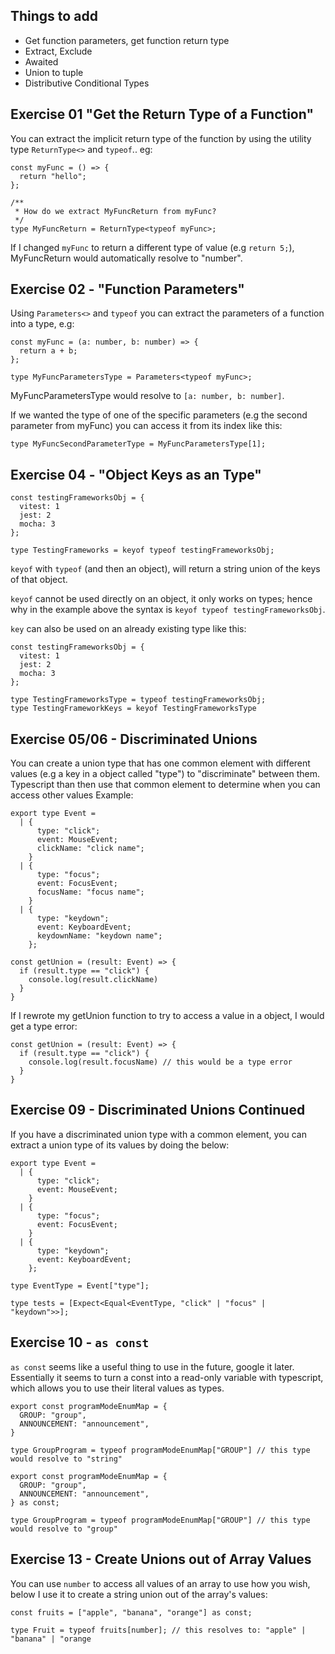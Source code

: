 ## Things to add

- Get function parameters, get function return type
- Extract, Exclude
- Awaited
- Union to tuple
- Distributive Conditional Types

## Exercise 01 "Get the Return Type of a Function"

You can extract the implicit return type of the function by using the utility type `ReturnType<>` and `typeof`.. eg:

```
const myFunc = () => {
  return "hello";
};

/**
 * How do we extract MyFuncReturn from myFunc?
 */
type MyFuncReturn = ReturnType<typeof myFunc>;
```

If I changed `myFunc` to return a different type of value (e.g `return 5;`), MyFuncReturn would automatically resolve to "number".

## Exercise 02 - "Function Parameters"

Using `Parameters<>` and `typeof` you can extract the parameters of a function into a type, e.g:

```
const myFunc = (a: number, b: number) => {
  return a + b;
};

type MyFuncParametersType = Parameters<typeof myFunc>;

```

MyFuncParametersType would resolve to `[a: number, b: number]`.

If we wanted the type of one of the specific parameters (e.g the second parameter from myFunc) you can access it from its index like this:

```
type MyFuncSecondParameterType = MyFuncParametersType[1];
```

## Exercise 04 - "Object Keys as an Type"

```
const testingFrameworksObj = {
  vitest: 1
  jest: 2
  mocha: 3
};

type TestingFrameworks = keyof typeof testingFrameworksObj;
```

`keyof` with `typeof` (and then an object), will return a string union of the keys of that object.

`keyof` cannot be used directly on an object, it only works on types; hence why in the example above the syntax is `keyof typeof testingFrameworksObj`.

`key` can also be used on an already existing type like this:

```
const testingFrameworksObj = {
  vitest: 1
  jest: 2
  mocha: 3
};

type TestingFrameworksType = typeof testingFrameworksObj;
type TestingFrameworkKeys = keyof TestingFrameworksType
```

## Exercise 05/06 - Discriminated Unions

You can create a union type that has one common element with different values (e.g a key in a object called "type") to "discriminate" between them.
Typescript than then use that common element to determine when you can access other values
Example:

```
export type Event =
  | {
      type: "click";
      event: MouseEvent;
      clickName: "click name";
    }
  | {
      type: "focus";
      event: FocusEvent;
      focusName: "focus name";
    }
  | {
      type: "keydown";
      event: KeyboardEvent;
      keydownName: "keydown name";
    };

const getUnion = (result: Event) => {
  if (result.type == "click") {
    console.log(result.clickName)
  }
}
```

If I rewrote my getUnion function to try to access a value in a object, I would get a type error:

```
const getUnion = (result: Event) => {
  if (result.type == "click") {
    console.log(result.focusName) // this would be a type error
  }
}
```

## Exercise 09 - Discriminated Unions Continued

If you have a discriminated union type with a common element, you can extract a union type of its values by doing the below:

```
export type Event =
  | {
      type: "click";
      event: MouseEvent;
    }
  | {
      type: "focus";
      event: FocusEvent;
    }
  | {
      type: "keydown";
      event: KeyboardEvent;
    };

type EventType = Event["type"];

type tests = [Expect<Equal<EventType, "click" | "focus" | "keydown">>];
```

## Exercise 10 - `as const`

`as const` seems like a useful thing to use in the future, google it later.
Essentially it seems to turn a const into a read-only variable with typescript, which allows you to use their literal values as types.

```
export const programModeEnumMap = {
  GROUP: "group",
  ANNOUNCEMENT: "announcement",
}

type GroupProgram = typeof programModeEnumMap["GROUP"] // this type would resolve to "string"
```

```
export const programModeEnumMap = {
  GROUP: "group",
  ANNOUNCEMENT: "announcement",
} as const;

type GroupProgram = typeof programModeEnumMap["GROUP"] // this type would resolve to "group"
```

## Exercise 13 - Create Unions out of Array Values

You can use `number` to access all values of an array to use how you wish, below I use it to create a string union out of the array's values:

```
const fruits = ["apple", "banana", "orange"] as const;

type Fruit = typeof fruits[number]; // this resolves to: "apple" | "banana" | "orange
```
